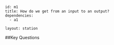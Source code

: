 ````
id: m1
title: How do we get from an input to an output?
dependencies:
  - a1

layout: station
````
##Key Questions